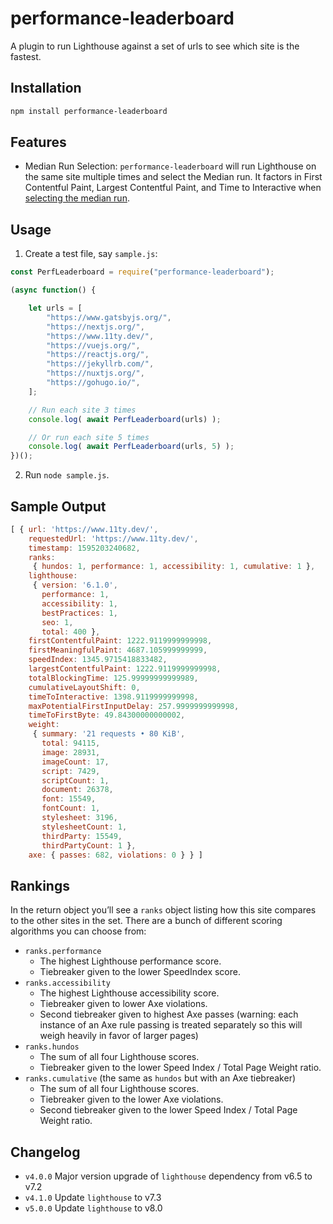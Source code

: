 # performance-leaderboard

A plugin to run Lighthouse against a set of urls to see which site is the fastest.

## Installation

```sh
npm install performance-leaderboard
```

## Features

* Median Run Selection: `performance-leaderboard` will run Lighthouse on the same site multiple times and select the Median run. It factors in First Contentful Paint, Largest Contentful Paint, and Time to Interactive when [selecting the median run](https://github.com/zachleat/performance-leaderboard/blob/master/lib/lh-median-run.js#L55).

## Usage

1. Create a test file, say `sample.js`:

```js
const PerfLeaderboard = require("performance-leaderboard");

(async function() {

	let urls = [
		"https://www.gatsbyjs.org/",
		"https://nextjs.org/",
		"https://www.11ty.dev/",
		"https://vuejs.org/",
		"https://reactjs.org/",
		"https://jekyllrb.com/",
		"https://nuxtjs.org/",
		"https://gohugo.io/",
	];

	// Run each site 3 times
	console.log( await PerfLeaderboard(urls) );

	// Or run each site 5 times
	console.log( await PerfLeaderboard(urls, 5) );
})();
```

2. Run `node sample.js`.

## Sample Output

```js
[ { url: 'https://www.11ty.dev/',
    requestedUrl: 'https://www.11ty.dev/',
    timestamp: 1595203240682,
    ranks:
     { hundos: 1, performance: 1, accessibility: 1, cumulative: 1 },
    lighthouse:
     { version: '6.1.0',
       performance: 1,
       accessibility: 1,
       bestPractices: 1,
       seo: 1,
       total: 400 },
    firstContentfulPaint: 1222.9119999999998,
    firstMeaningfulPaint: 4687.105999999999,
    speedIndex: 1345.9715418833482,
    largestContentfulPaint: 1222.9119999999998,
    totalBlockingTime: 125.99999999999989,
    cumulativeLayoutShift: 0,
    timeToInteractive: 1398.9119999999998,
    maxPotentialFirstInputDelay: 257.9999999999998,
    timeToFirstByte: 49.84300000000002,
    weight:
     { summary: '21 requests • 80 KiB',
       total: 94115,
       image: 28931,
       imageCount: 17,
       script: 7429,
       scriptCount: 1,
       document: 26378,
       font: 15549,
       fontCount: 1,
       stylesheet: 3196,
       stylesheetCount: 1,
       thirdParty: 15549,
       thirdPartyCount: 1 },
    axe: { passes: 682, violations: 0 } } ]
```

## Rankings

In the return object you’ll see a `ranks` object listing how this site compares to the other sites in the set. There are a bunch of different scoring algorithms you can choose from:

* `ranks.performance`
	* The highest Lighthouse performance score.
	* Tiebreaker given to the lower SpeedIndex score.
* `ranks.accessibility`
	* The highest Lighthouse accessibility score.
	* Tiebreaker given to lower Axe violations.
	* Second tiebreaker given to highest Axe passes (warning: each instance of an Axe rule passing is treated separately so this will weigh heavily in favor of larger pages)
* `ranks.hundos`
	* The sum of all four Lighthouse scores.
	* Tiebreaker given to the lower Speed Index / Total Page Weight ratio.
* `ranks.cumulative` (the same as `hundos` but with an Axe tiebreaker)
	* The sum of all four Lighthouse scores.
	* Tiebreaker given to the lower Axe violations.
	* Second tiebreaker given to the lower Speed Index / Total Page Weight ratio.

## Changelog

* `v4.0.0` Major version upgrade of `lighthouse` dependency from v6.5 to v7.2
* `v4.1.0` Update `lighthouse` to v7.3
* `v5.0.0` Update `lighthouse` to v8.0
